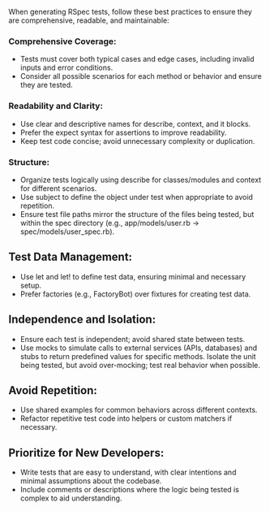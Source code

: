 
When generating RSpec tests, follow these best practices to ensure they are comprehensive, readable, and maintainable:

### Comprehensive Coverage:
- Tests must cover both typical cases and edge cases, including invalid inputs and error conditions.
- Consider all possible scenarios for each method or behavior and ensure they are tested.

### Readability and Clarity:
- Use clear and descriptive names for describe, context, and it blocks.
- Prefer the expect syntax for assertions to improve readability.
- Keep test code concise; avoid unnecessary complexity or duplication.

### Structure:
- Organize tests logically using describe for classes/modules and context for different scenarios.
- Use subject to define the object under test when appropriate to avoid repetition.
- Ensure test file paths mirror the structure of the files being tested, but within the spec directory (e.g., app/models/user.rb → spec/models/user_spec.rb).

## Test Data Management:
- Use let and let! to define test data, ensuring minimal and necessary setup.
- Prefer factories (e.g., FactoryBot) over fixtures for creating test data.

## Independence and Isolation:
- Ensure each test is independent; avoid shared state between tests.
- Use mocks to simulate calls to external services (APIs, databases) and stubs to return predefined values for specific methods. Isolate the unit being tested, but avoid over-mocking; test real behavior when possible.

## Avoid Repetition:
- Use shared examples for common behaviors across different contexts.
- Refactor repetitive test code into helpers or custom matchers if necessary.

## Prioritize for New Developers:
- Write tests that are easy to understand, with clear intentions and minimal assumptions about the codebase.
- Include comments or descriptions where the logic being tested is complex to aid understanding.
    